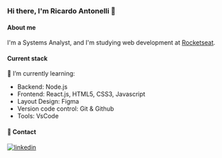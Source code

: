 ### Hi there, I'm Ricardo Antonelli 👋

#### About me
I'm a Systems Analyst, and I'm studying web development at [Rocketseat](https://www.rocketseat.com.br/).

#### Current stack

🌱 I’m currently learning: 
- Backend: Node.js
- Frontend: React.js, HTML5, CSS3, Javascript
- Layout Design: Figma
- Version code control: Git & Github
- Tools: VsCode

#### 🔗 Contact

[![linkedin](https://img.shields.io/badge/linkedin-0A66C2?style=for-the-badge&logo=linkedin&logoColor=white)](https://www.linkedin.com/in/ricardo-antonelli/)
